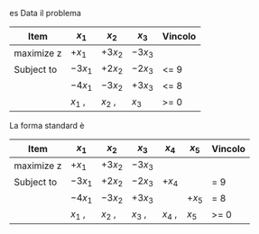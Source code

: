es Data il problema

| Item        | $x_1$   | $x_2$   | $x_3$   | Vincolo |
| ----------- | ------- | ------- | ------- | ------- |
| maximize  z | $+x_1$  | $+3x_2$ | $-3x_3$ |         |
| Subject to  | $-3x_1$ | $+2x_2$ | $-2x_3$ | <=  9   |
|             | $-4x_1$ | $-3x_2$ | $+3x_3$ | <= 8    |
|             | $x_1$ , | $x_2$ , | $x_3$   | >= 0    |
La forma standard è

| Item        | $x_1$   | $x_2$   | $x_3$   | $x_4$   | $x_5$  | Vincolo |
| ----------- | ------- | ------- | ------- | ------- | ------ | ------- |
| maximize  z | $+x_1$  | $+3x_2$ | $-3x_3$ |         |        |         |
| Subject to  | $-3x_1$ | $+2x_2$ | $-2x_3$ | $+x_4$  |        | =  9    |
|             | $-4x_1$ | $-3x_2$ | $+3x_3$ |         | $+x_5$ | = 8     |
|             | $x_1$ , | $x_2$ , | $x_3$ , | $x_4$ , | $x_5$  | >= 0    |

